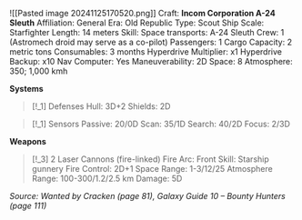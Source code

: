 ![[Pasted image 20241125170520.png]]
Craft: **Incom Corporation A-24 Sleuth**
Affiliation: General
Era: Old Republic
Type: Scout Ship
Scale: Starfighter
Length: 14 meters
Skill: Space transports: A-24 Sleuth
Crew: 1 (Astromech droid may serve as a co-pilot)
Passengers: 1
Cargo Capacity: 2 metric tons
Consumables: 3 months
Hyperdrive Multiplier: x1
Hyperdrive Backup: x10
Nav Computer: Yes
Maneuverability: 2D
Space: 8
Atmosphere: 350; 1,000 kmh

**Systems**
> [!_1] Defenses
> Hull: 3D+2
> Shields: 2D

> [!_1] Sensors
> Passive: 20/0D
> Scan: 35/1D
> Search: 40/2D
> Focus: 2/3D

**Weapons**
> [!_3] 2 Laser Cannons (fire-linked)
> Fire Arc: Front
> Skill: Starship gunnery
> Fire Control: 2D+1
> Space Range: 1-3/12/25
> Atmosphere Range: 100-300/1.2/2.5 km
> Damage: 5D



*Source: Wanted by Cracken (page 81), Galaxy Guide 10 – Bounty Hunters (page 111)*